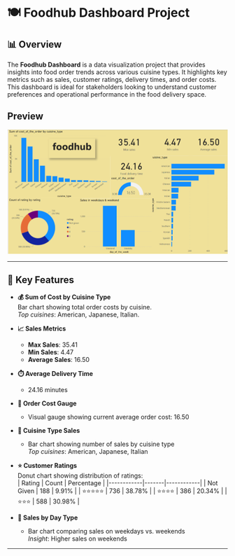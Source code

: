 # 🍽️ Foodhub Dashboard Project

## 📊 Overview

The **Foodhub Dashboard** is a data visualization project that provides insights into food order trends across various cuisine types. It highlights key metrics such as sales, customer ratings, delivery times, and order costs. This dashboard is ideal for stakeholders looking to understand customer preferences and operational performance in the food delivery space.


## Preview
![img](https://github.com/NareshGowtham19/FoodHub-Power-bi/blob/main/foodhub%20preview.png)

---

## 📌 Key Features

- **💰 Sum of Cost by Cuisine Type**  
  Bar chart showing total order costs by cuisine.  
  _Top cuisines_: American, Japanese, Italian.

- **📈 Sales Metrics**  
  - **Max Sales**: 35.41  
  - **Min Sales**: 4.47  
  - **Average Sales**: 16.50

- **⏱️ Average Delivery Time**  
  - 24.16 minutes

- **🧭 Order Cost Gauge**  
  - Visual gauge showing current average order cost: 16.50

- **🍱 Cuisine Type Sales**  
  - Bar chart showing number of sales by cuisine type  
  _Top cuisines_: American, Japanese, Italian

- **⭐ Customer Ratings**  
  Donut chart showing distribution of ratings:  
  | Rating     | Count | Percentage |
  |------------|-------|------------|
  | Not Given  | 188   | 9.91%      |
  | ⭐⭐⭐⭐⭐     | 736   | 38.78%     |
  | ⭐⭐⭐⭐      | 386   | 20.34%     |
  | ⭐⭐⭐       | 588   | 30.98%     |

- **📅 Sales by Day Type**  
  - Bar chart comparing sales on weekdays vs. weekends  
  _Insight_: Higher sales on weekends

---
